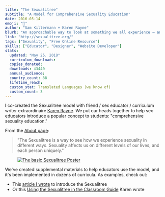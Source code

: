 ```yaml
---
title: "The Sexualitree"
subtitle: "A Model for Comprehensive Sexuality Education"
date: 2016-05-14
emoji: "🌳"
author: "Sam Killermann + Karen Rayne"
blurb: "An approachable way to look at something we all experience — and all the different ways we do."
link: "http://sexualitree.org/"
tags: ["Sexuality", "Free Online Resource"]
skills: ["Educator", "Designer", "Website Developer"]
stats:
  updated: "May 25, 2018"
  curriculum_downloads:
  copies_donated:
  downloads: 43440
  annual_audience:
  country_count: 88
  lifetime_reach:
  custom_stat: Translated Languages (we know of)
  custom_count: 3
---
```


I co-created the Sexualitree model with friend / sex educator / curriculum writer extraordinaire [Karen Rayne](http://karenrayne.com). We put our heads together to help sex educators introduce a popular concept to students: "comprehensive sexuality education."

From the [About page](http://sexualitree.org/about/):

> "The Sexualitree is a way to see how we experience sexuality in different ways. Sexuality affects us on different levels of our lives, and each person uniquely."

<figure class="work--sample edugraphic"><a href="http://sexualitree.org" alt="The Sexualitree Poster"><img alt="The basic Sexualitree Poster" src="/img/work/2016-sexualitree-poster.jpg" class="ultra-wide"></a></figure>

We've created supplemental materials to help educators use the model, and it's been implemented in dozens of curricula. As examples, check out:

- This [article I wrote](http://itspronouncedmetrosexual.com/2016/05/sexualitree-model-of-comprehensive-sexuality/) to introduce the Sexualitree
- Or this [Using the Sexualitree in the Classroom Guide](http://sexualitree.org/use) Karen wrote
